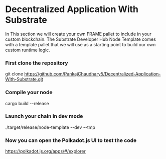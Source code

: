 # Decentralized Application With Substrate 
In This section we will create your own FRAME pallet to include in your custom blockchain. The Substrate Developer Hub Node Template comes with a template pallet that we will use as a starting point to build our own custom runtime logic.


### First clone the repository
git clone https://github.com/PankajChaudhary5/Decentralized-Application-With-Substrate.git

### Compile your node
cargo build --release

### Launch your chain in dev mode
./target/release/node-template --dev --tmp

### Now you can open the Polkadot.js UI to test the code
https://polkadot.js.org/apps/#/explorer
